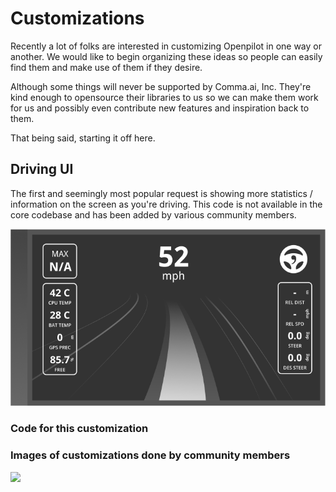 # Customizations

Recently a lot of folks are interested in customizing Openpilot in one way or another.
We would like to begin organizing these ideas so people can easily find them and make use of them if they desire.

Although some things will never be supported by Comma.ai, Inc. They're kind enough to opensource their libraries to us so we can make them work for us and possibly even contribute new features and inspiration back to them.

That being said, starting it off here.

## Driving UI

The first and seemingly most popular request is showing more statistics / information on the screen as you're driving.
This code is not available in the core codebase and has been added by various community members.

![](/images/customizations_2018-07-09-10-31-02.png)

### Code for this customization

<style type="text/css">
  .gist {width:500px !important;}
  .gist-file
  .gist-data {max-height: 500px;max-width: 500px;}
</style>
<script src="https://gist.github.com/jfrux/1d0e420684985997ab9af342ebe314e3.js"></script>

### Images of customizations done by community members

![](/images/2018-07-14-21-14-40.png)